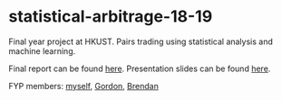 # statistical-arbitrage-18-19
Final year project at HKUST. Pairs trading using statistical analysis and machine learning.

Final report can be found [here](https://github.com/wywongbd/statistical-arbitrage-18-19/blob/master/reports/FYP_Final_Report_LZ2.pdf).
Presentation slides can be found [here](https://github.com/wywongbd/statistical-arbitrage-18-19/blob/master/reports/FYP_Final_Presentation.pdf).

FYP members: [myself](https://github.com/wywongbd), [Gordon](https://github.com/GordonCW), [Brendan](https://github.com/thambrendan)
